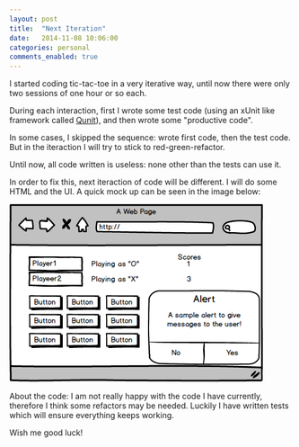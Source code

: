 ```yaml
---
layout: post
title:  "Next Iteration"
date:   2014-11-08 10:06:00
categories: personal
comments_enabled: true
---
```


I started coding tic-tac-toe in a very iterative way, until now there were only two sessions of one hour or so each.  

During each interaction, first I wrote some test code (using an xUnit like framework called [Qunit][1]), and then wrote some "productive code". 

In some cases, I skipped the sequence: wrote first code, then the test code. But in the iteraction I will try to stick to red-green-refactor.

Until now, all code written is useless: none other than the tests can use it.

In order to fix this, next iteraction of code will be different. I will do some HTML and the UI. A quick mock up can be seen in the image below:

![tic-tac-toe](/public/tic-tac-toe-mockup1.png "Tic Tac Toe Mockup for UI")

About the code: I am not really happy with the code I have currently, therefore I think some refactors may be needed. Luckily I have written tests which will ensure everything keeps working.

Wish me good luck!

[1]: http://qunitjs.com/